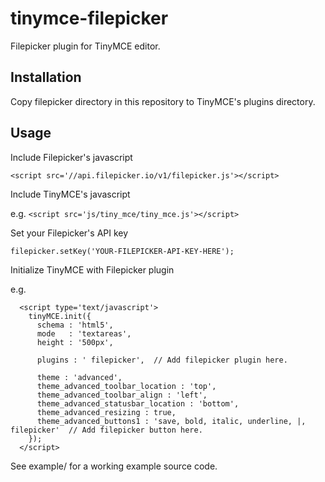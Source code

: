 tinymce-filepicker
==================

Filepicker plugin for TinyMCE editor.


Installation
------------

Copy filepicker directory in this repository to TinyMCE's plugins directory.


Usage
-----

Include Filepicker's javascript

```<script src='//api.filepicker.io/v1/filepicker.js'></script>```

Include TinyMCE's javascript

e.g. ```<script src='js/tiny_mce/tiny_mce.js'></script>```

Set your Filepicker's API key

``` filepicker.setKey('YOUR-FILEPICKER-API-KEY-HERE'); ```

Initialize TinyMCE with Filepicker plugin

e.g.
```
  <script type='text/javascript'>
    tinyMCE.init({
      schema : 'html5',
      mode   : 'textareas',
      height : '500px',

      plugins : ' filepicker',  // Add filepicker plugin here.

      theme : 'advanced',
      theme_advanced_toolbar_location : 'top',
      theme_advanced_toolbar_align : 'left',
      theme_advanced_statusbar_location : 'bottom',
      theme_advanced_resizing : true,
      theme_advanced_buttons1 : 'save, bold, italic, underline, |, filepicker'  // Add filepicker button here.
    });
  </script>
```

See example/ for a working example source code.

